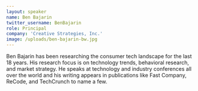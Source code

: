 ```yaml
---
layout: speaker
name: Ben Bajarin
twitter_username: BenBajarin
role: Principal
company: 'Creative Strategies, Inc.'
image: /uploads/ben-bajarin-bw.jpg
---
```


Ben Bajarin has been researching the consumer tech landscape for the last 18 years. His research focus is on technology trends, behavioral research, and market strategy. He speaks at technology and industry conferences all over the world and his writing appears in publications like Fast Company, ReCode, and TechCrunch to name a few.